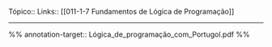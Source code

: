 Tópico::
Links:: [[011-1-7 Fundamentos de Lógica de Programação]]

---
%%
annotation-target:: Lógica_de_programação_com_Portugol.pdf
%%